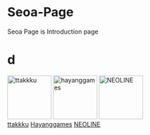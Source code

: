 # Seoa-Page
Seoa Page is  Introduction page

# d
<img src="https://avatars.githubusercontent.com/ttakkku" width="100" title="ttakkku"> <img src="https://avatars.githubusercontent.com/hayanggames" width="100" title="hayanggames"> <img src="https://avatars.githubusercontent.com/code325" width="100" title="NEOLINE">
<br> [ttakkku](http://github.com/ttakkku) [Hayanggames](https://github.com/hayanggames) [NEOLINE](https://github.com/code325) <br>
